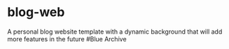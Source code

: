 # blog-web
A personal blog website template with a dynamic background that will add more features in the future #Blue Archive
